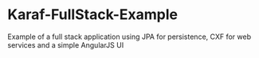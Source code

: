 Karaf-FullStack-Example
=======================

Example of a full stack application using JPA for persistence, CXF for web services and a simple AngularJS UI
